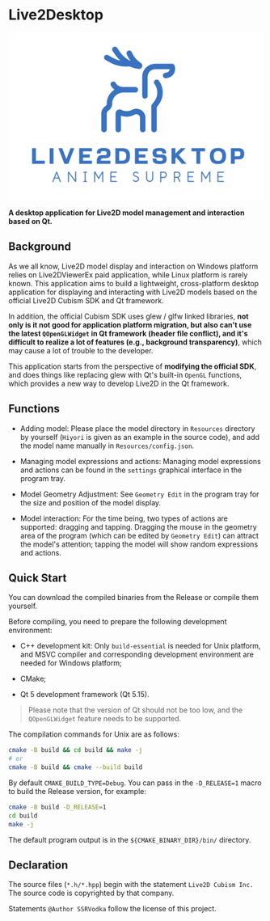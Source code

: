 # Live2Desktop

<img src="logo.png">

**A desktop application for Live2D model management and interaction based on Qt.**

## Background

As we all know, Live2D model display and interaction on Windows platform relies on Live2DViewerEx paid application, while Linux platform is rarely known. This application aims to build a lightweight, cross-platform desktop application for displaying and interacting with Live2D models based on the official Live2D Cubism SDK and Qt framework.

In addition, the official Cubism SDK uses glew / glfw linked libraries, **not only is it not good for application platform migration, but also can't use the latest `QOpenGLWidget` in Qt framework (header file conflict), and it's difficult to realize a lot of features (e.g., background transparency)**, which may cause a lot of trouble to the developer.

This application starts from the perspective of **modifying the official SDK**, and does things like replacing glew with Qt's built-in `OpenGL` functions, which provides a new way to develop Live2D in the Qt framework.

## Functions

- Adding model: Please place the model directory in `Resources` directory by yourself (`Hiyori` is given as an example in the source code), and add the model name manually in `Resources/config.json`.

- Managing model expressions and actions: Managing model expressions and actions can be found in the `settings` graphical interface in the program tray.

- Model Geometry Adjustment: See `Geometry Edit` in the program tray for the size and position of the model display.

- Model interaction: For the time being, two types of actions are supported: dragging and tapping. Dragging the mouse in the geometry area of the program (which can be edited by `Geometry Edit`) can attract the model's attention; tapping the model will show random expressions and actions.


## Quick Start

You can download the compiled binaries from the Release or compile them yourself.

Before compiling, you need to prepare the following development environment:

- C++ development kit: Only `build-essential` is needed for Unix platform, and MSVC compiler and corresponding development environment are needed for Windows platform;

- CMake;

- Qt 5 development framework (Qt 5.15).


> Please note that the version of Qt should not be too low, and the `QOpenGLWidget` feature needs to be supported.


The compilation commands for Unix are as follows:

```bash
cmake -B build && cd build && make -j
# or
cmake -B build && cmake --build build
```

By default `CMAKE_BUILD_TYPE=Debug`. You can pass in the `-D_RELEASE=1` macro to build the Release version, for example:

```bash
cmake -B build -D_RELEASE=1
cd build
make -j
```

The default program output is in the `${CMAKE_BINARY_DIR}/bin/` directory.

## Declaration

The source files (`*.h/*.hpp`) begin with the statement `Live2D Cubism Inc.` The source code is copyrighted by that company.

Statements `@Author SSRVodka` follow the license of this project.

